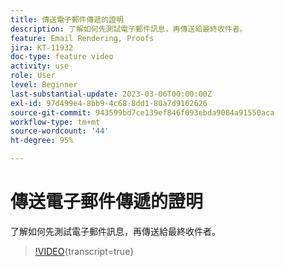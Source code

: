 ```yaml
---
title: 傳送電子郵件傳遞的證明
description: 了解如何先測試電子郵件訊息，再傳送給最終收件者。
feature: Email Rendering, Proofs
jira: KT-11932
doc-type: feature video
activity: use
role: User
level: Beginner
last-substantial-update: 2023-03-06T00:00:00Z
exl-id: 97d499e4-8bb9-4c68-8dd1-80a7d9162626
source-git-commit: 943599bd7ce139ef846f093ebda9084a91550aca
workflow-type: tm+mt
source-wordcount: '44'
ht-degree: 95%

---
```


# 傳送電子郵件傳遞的證明

了解如何先測試電子郵件訊息，再傳送給最終收件者。

>[!VIDEO](https://video.tv.adobe.com/v/3416038/?learn=on){transcript=true}
